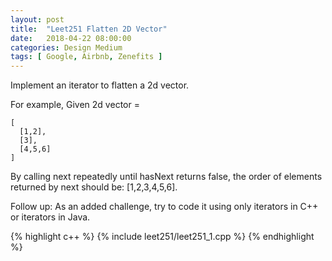 ```yaml
---
layout: post
title:  "Leet251 Flatten 2D Vector"
date:   2018-04-22 08:00:00
categories: Design Medium
tags: [ Google, Airbnb, Zenefits ]
---
```


Implement an iterator to flatten a 2d vector.

For example,
Given 2d vector =
```
[
  [1,2],
  [3],
  [4,5,6]
]
```
By calling next repeatedly until hasNext returns false, the order of elements returned by next should be: [1,2,3,4,5,6].

Follow up:
As an added challenge, try to code it using only iterators in C++ or iterators in Java.

{% highlight c++ %}
{% include leet251/leet251_1.cpp %}
{% endhighlight %}
